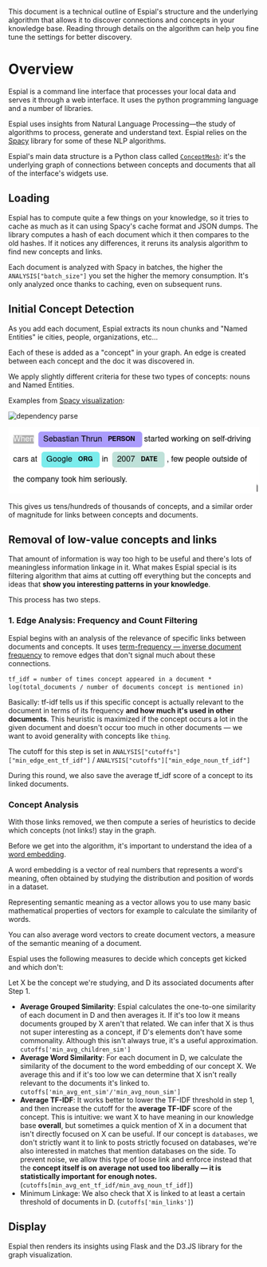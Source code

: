 This document is a technical outline of Espial's structure and the underlying algorithm that allows it to discover connections and concepts in your knowledge base. Reading through details on the algorithm can help you fine tune the settings for better discovery.

# Overview

Espial is a command line interface that processes your local data and serves it through a web interface. It uses the python programming language and a number of libraries.

Espial uses insights from Natural Language Processing—the study of algorithms to process, generate and understand text. Espial relies on the [Spacy](https://spacy.io) library for some of these NLP algorithms.

Espial's main data structure is a Python class called [`ConceptMesh`](/espial/datastruct.py): it's the underlying graph of connections between concepts and documents that all of the interface's widgets use.

## Loading

Espial has to compute quite a few things on your knowledge, so it tries to cache as much as it can using Spacy's cache format and JSON dumps. The library computes a hash of each document which it then compares to the old hashes. If it notices any differences, it reruns its analysis algorithm to find new concepts and links.

Each document is analyzed with Spacy in batches, the higher the `ANALYSIS["batch_size"]` you set the higher the memory consumption. It's only analyzed once thanks to caching, even on subsequent runs.

## Initial Concept Detection


As you add each document, Espial extracts its noun chunks and "Named Entities" ie cities, people, organizations, etc... 

Each of these is added as a "concept" in your graph. An edge is created between each concept and the doc it was discovered in.

We apply slightly different criteria for these two types of concepts: nouns and Named Entities.

Examples from [Spacy visualization](https://spacy.io/usage/visualizers#dep):

![dependency parse](https://d33wubrfki0l68.cloudfront.net/b57d19e46f7e43783140807e1fdb48d130419d3a/8401e/displacy-3504502e1d5463ede765f0a789717424.svg)

![entities](/img/entities.png)

This gives us tens/hundreds of thousands of concepts, and a similar order of magnitude for links between concepts and documents.

## Removal of low-value concepts and links

That amount of information is way too high to be useful and there's lots of meaningless information linkage in it. What makes Espial special is its filtering algorithm that aims at cutting off everything but the concepts and ideas that **show you interesting patterns in your knowledge**.

This process has two steps.

### 1. Edge Analysis: Frequency and Count Filtering

Espial begins with an analysis of the relevance of specific links between documents and concepts. It uses [term-frequency — inverse document frequency](https://en.wikipedia.org/wiki/Tf%E2%80%93idf) to remove edges that don't signal much about these connections.

```
tf_idf = number of times concept appeared in a document * log(total_documents / number of documents concept is mentioned in)
```

Basically: tf-idf tells us if this specific concept is actually relevant to the document in terms of its frequency **and how much it's used in other documents**. This heuristic is maximized if the concept occurs a lot in the given document and doesn't occur too much in other documents — we want to avoid generality with concepts like `thing`.

The cutoff for this step is set in `ANALYSIS["cutoffs"]["min_edge_ent_tf_idf"]` / `ANALYSIS["cutoffs"]["min_edge_noun_tf_idf"]`

During this round, we also save the average tf_idf score of a concept to its linked documents.

### Concept Analysis

With those links removed, we then compute a series of heuristics to decide which concepts (not links!) stay in the graph.

Before we get into the algorithm, it's important to understand the idea of a [word embedding](https://en.wikipedia.org/wiki/Word_embedding).

A word embedding is a vector of real numbers that represents a word's meaning, often obtained by studying the distribution and position of words in a dataset. 

Representing semantic meaning as a vector allows you to use many basic mathematical properties of vectors for example to calculate the similarity of words.

You can also average word vectors to create document vectors, a measure of the semantic meaning of a document.

Espial uses the following measures to decide which concepts get kicked and which don't:

Let X be the concept we're studying, and D its associated documents after Step 1.

- **Average Grouped Similarity**: Espial calculates the one-to-one similarity of each document in D and then averages it. If it's too low it means documents grouped by X aren't that related. We can infer that X is thus not super interesting as a concept, if D's elements don't have some commonality. Although this isn't always true, it's a useful approximation. `cutoffs['min_avg_children_sim']`
- **Average Word Similarity**: For each document in D, we calculate the similarity of the document to the word embedding of our concept X. We average this and if it's too low we can determine that X isn't really relevant to the documents it's linked to. `cutoffs['min_avg_ent_sim'/'min_avg_noun_sim']`
- **Average TF-IDF**: It works better to lower the TF-IDF threshold in step 1, and then increase the cutoff for the **average TF-IDF** score of the concept. This is intuitive: we want X to have meaning in our knowledge base **overall**, but sometimes a quick mention of X in a document that isn't directly focused on X can be useful. If our concept is `databases`, we don't strictly want it to link to posts strictly focused on databases, we're also interested in matches that mention databases on the side. To prevent noise, we allow this type of loose link and enforce instead that the **concept itself is on average not used too liberally — it is statistically important for enough notes.** (`cutoffs[min_avg_ent_tf_idf/min_avg_noun_tf_idf]`)
- Minimum Linkage: We also check that X is linked to at least a certain threshold of documents in D. (`cutoffs['min_links']`)

## Display

Espial then renders its insights using Flask and the D3.JS library for the graph visualization.
